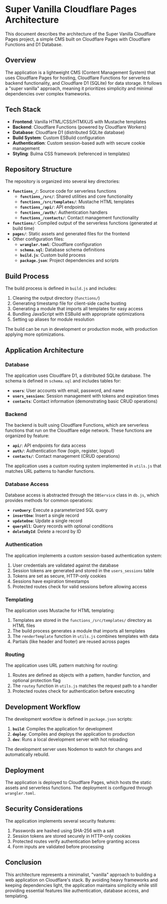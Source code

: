 # Super Vanilla Cloudflare Pages Architecture

This document describes the architecture of the Super Vanilla Cloudflare Pages project, a simple CMS built on Cloudflare Pages with Cloudflare Functions and D1 Database.

## Overview

The application is a lightweight CMS (Content Management System) that uses Cloudflare Pages for hosting, Cloudflare Functions for serverless backend functionality, and Cloudflare D1 (SQLite) for data storage. It follows a "super vanilla" approach, meaning it prioritizes simplicity and minimal dependencies over complex frameworks.

## Tech Stack

- **Frontend**: Vanilla HTML/CSS/HTMX/JS with Mustache templates
- **Backend**: Cloudflare Functions (powered by Cloudflare Workers)
- **Database**: Cloudflare D1 (distributed SQLite database)
- **Build System**: Custom ESBuild configuration
- **Authentication**: Custom session-based auth with secure cookie management
- **Styling**: Bulma CSS framework (referenced in templates)

## Repository Structure

The repository is organized into several key directories:

- **`functions_/`**: Source code for serverless functions
  - **`functions_/src/`**: Shared utilities and core functionality
  - **`functions_/src/templates/`**: Mustache HTML templates
  - **`functions_/api/`**: API endpoints
  - **`functions_/auth/`**: Authentication handlers
  - **`functions_/contacts/`**: Contact management functionality
- **`functions/`**: Compiled output of the serverless functions (generated at build time)
- **`pages/`**: Static assets and generated files for the frontend
- Other configuration files:
  - **`wrangler.toml`**: Cloudflare configuration
  - **`schema.sql`**: Database schema definitions
  - **`build.js`**: Custom build process
  - **`package.json`**: Project dependencies and scripts

## Build Process

The build process is defined in `build.js` and includes:

1. Cleaning the output directory (`functions/`)
2. Generating timestamp file for client-side cache busting
3. Generating a module that imports all templates for easy access
4. Bundling JavaScript with ESBuild with appropriate optimizations
5. Setting up aliases for module resolution

The build can be run in development or production mode, with production applying more optimizations.

## Application Architecture

### Database

The application uses Cloudflare D1, a distributed SQLite database. The schema is defined in `schema.sql` and includes tables for:

- **`users`**: User accounts with email, password, and name
- **`users_sessions`**: Session management with tokens and expiration times
- **`contacts`**: Contact information (demonstrating basic CRUD operations)

### Backend

The backend is built using Cloudflare Functions, which are serverless functions that run on the Cloudflare edge network. These functions are organized by feature:

- **`api/`**: API endpoints for data access
- **`auth/`**: Authentication flow (login, register, logout)
- **`contacts/`**: Contact management (CRUD operations)

The application uses a custom routing system implemented in `utils.js` that matches URL patterns to handler functions.

### Database Access

Database access is abstracted through the `DBService` class in `db.js`, which provides methods for common operations:

- **`runQuery`**: Execute a parameterized SQL query
- **`insertOne`**: Insert a single record
- **`updateOne`**: Update a single record
- **`queryAll`**: Query records with optional conditions
- **`deleteById`**: Delete a record by ID

### Authentication

The application implements a custom session-based authentication system:

1. User credentials are validated against the database
2. Session tokens are generated and stored in the `users_sessions` table
3. Tokens are set as secure, HTTP-only cookies
4. Sessions have expiration timestamps
5. Protected routes check for valid sessions before allowing access

### Templating

The application uses Mustache for HTML templating:

1. Templates are stored in the `functions_/src/templates/` directory as HTML files
2. The build process generates a module that imports all templates
3. The `renderTemplate` function in `utils.js` combines templates with data
4. Partials (like header and footer) are reused across pages

### Routing

The application uses URL pattern matching for routing:

1. Routes are defined as objects with a pattern, handler function, and optional protection flag
2. The `routey` function in `utils.js` matches the request path to a handler
3. Protected routes check for authentication before executing

## Development Workflow

The development workflow is defined in `package.json` scripts:

1. **`build`**: Compiles the application for development
2. **`deploy`**: Compiles and deploys the application to production
3. **`dev`**: Runs a local development server with hot reloading

The development server uses Nodemon to watch for changes and automatically rebuild.

## Deployment

The application is deployed to Cloudflare Pages, which hosts the static assets and serverless functions. The deployment is configured through `wrangler.toml`.

## Security Considerations

The application implements several security features:

1. Passwords are hashed using SHA-256 with a salt
2. Session tokens are stored securely in HTTP-only cookies
3. Protected routes verify authentication before granting access
4. Form inputs are validated before processing

## Conclusion

This architecture represents a minimalist, "vanilla" approach to building a web application on Cloudflare's stack. By avoiding heavy frameworks and keeping dependencies light, the application maintains simplicity while still providing essential features like authentication, database access, and templating.
